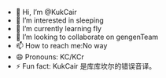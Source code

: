 - 👋 Hi, I’m @KukCair
- 👀 I’m interested in sleeping
- 🌱 I’m currently learning fly
- 💞️ I’m looking to collaborate on gengenTeam
- 📫 How to reach me:No way
- 😄 Pronouns: KC/KCr
- ⚡ Fun fact: KukCair 是库库坎尔的错误音译。

<!---
KukCair/KukCair is a ✨ special ✨ repository because its `README.md` (this file) appears on your GitHub profile.
You can click the Preview link to take a look at your changes.
--->
